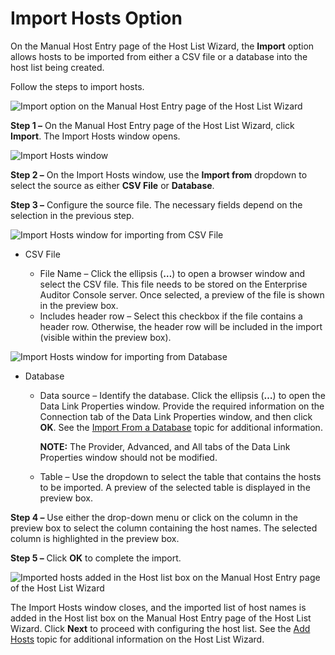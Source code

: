 # Import Hosts Option

On the Manual Host Entry page of the Host List Wizard, the **Import** option allows hosts to be
imported from either a CSV file or a database into the host list being created.

Follow the steps to import hosts.

![Import option on the Manual Host Entry page of the Host List Wizard](/img/versioned_docs/accessanalyzer_11.6/accessanalyzer/admin/hostmanagement/actions/hostlistwizardimport.webp)

**Step 1 –** On the Manual Host Entry page of the Host List Wizard, click **Import**. The Import
Hosts window opens.

![Import Hosts window](/img/versioned_docs/accessanalyzer_11.6/accessanalyzer/admin/hostmanagement/actions/importhosts.webp)

**Step 2 –** On the Import Hosts window, use the **Import from** dropdown to select the source as
either **CSV File** or **Database**.

**Step 3 –** Configure the source file. The necessary fields depend on the selection in the previous
step.

![Import Hosts window for importing from CSV File](/img/versioned_docs/accessanalyzer_11.6/accessanalyzer/admin/hostmanagement/actions/importhostscsv.webp)

- CSV File

  - File Name – Click the ellipsis (**…**) to open a browser window and select the CSV file. This
    file needs to be stored on the Enterprise Auditor Console server. Once selected, a preview of
    the file is shown in the preview box.
  - Includes header row – Select this checkbox if the file contains a header row. Otherwise, the
    header row will be included in the import (visible within the preview box).

![Import Hosts window for importing from Database](/img/versioned_docs/accessanalyzer_11.6/accessanalyzer/admin/hostmanagement/actions/importhostsdatabase.webp)

- Database

  - Data source – Identify the database. Click the ellipsis (**…**) to open the Data Link
    Properties window. Provide the required information on the Connection tab of the Data Link
    Properties window, and then click **OK**. See the
    [Import From a Database](/docs/accessanalyzer/11.6/accessanalyzer/admin/hostdiscovery/wizard/database.md)
    topic for additional information.

    **NOTE:** The Provider, Advanced, and All tabs of the Data Link Properties window should not
    be modified.

  - Table – Use the dropdown to select the table that contains the hosts to be imported. A preview
    of the selected table is displayed in the preview box.

**Step 4 –** Use either the drop-down menu or click on the column in the preview box to select the
column containing the host names. The selected column is highlighted in the preview box.

**Step 5 –** Click **OK** to complete the import.

![Imported hosts added in the Host list box on the Manual Host Entry page of the Host List Wizard](/img/versioned_docs/accessanalyzer_11.6/accessanalyzer/admin/hostmanagement/actions/importhostscomplete.webp)

The Import Hosts window closes, and the imported list of host names is added in the Host list box on
the Manual Host Entry page of the Host List Wizard. Click **Next** to proceed with configuring the
host list. See the
[Add Hosts](/docs/accessanalyzer/11.6/accessanalyzer/admin/hostmanagement/actions/add.md)
topic for additional information on the Host List Wizard.
